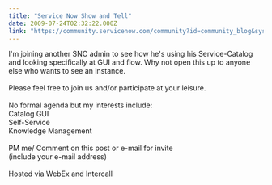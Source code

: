 ```yaml
---
title: "Service Now Show and Tell"
date: 2009-07-24T02:32:22.000Z
link: "https://community.servicenow.com/community?id=community_blog&sys_id=996eaeaddbd0dbc01dcaf3231f9619d4"
---
```

<p>I'm joining another SNC admin to see how he's using his Service-Catalog and looking specifically at GUI and flow. Why not open this up to anyone else who wants to see an instance.<br /><br />Please feel free to join us and/or participate at your leisure.<br /><br />No formal agenda but my interests include:<br />Catalog GUI<br />Self-Service<br />Knowledge Management<br /><br />PM me/ Comment on this post or e-mail for invite<br />(include your e-mail address)<br /><br />Hosted via WebEx and Intercall</p>